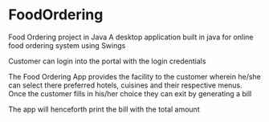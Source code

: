 # FoodOrdering
Food Ordering project in Java
A desktop application built in java for online food ordering system using Swings

Customer can login into the portal with the login credentials

The Food Ordering App provides the facility to the customer wherein he/she can select there preferred hotels, cuisines and their respective menus.
Once the customer fills in his/her choice they can exit by generating a bill 
 
The app will henceforth print the bill with the total amount
